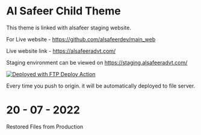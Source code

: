 # Al Safeer Child Theme

This theme is linked with alsafeer staging website.

For Live website - https://github.com/alsafeerdev/main_web

Live website link - https://alsafeeradvt.com/

Staging environment can be viewed on https://staging.alsafeeradvt.com/

[<img alt="Deployed with FTP Deploy Action" src="https://img.shields.io/badge/Deployed With-FTP DEPLOY ACTION-%3CCOLOR%3E?style=for-the-badge&color=2b9348">](https://github.com/SamKirkland/FTP-Deploy-Action)

Every time you push to origin. it will be automatically deployed to file server.

# 20 - 07 - 2022

Restored Files from Production